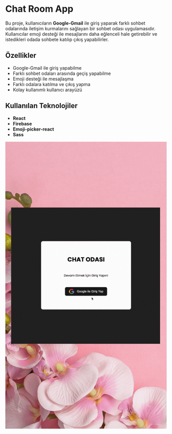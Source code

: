 # Chat Room App

Bu proje, kullanıcıların **Google-Gmail** ile giriş yaparak farklı sohbet odalarında iletişim kurmalarını sağlayan bir sohbet odası uygulamasıdır. Kullanıcılar emoji desteği ile mesajlarını daha eğlenceli hale getirebilir ve istedikleri odada sohbete katılıp çıkış yapabilirler.

## Özellikler

- Google-Gmail ile giriş yapabilme
- Farklı sohbet odaları arasında geçiş yapabilme
- Emoji desteği ile mesajlaşma
- Farklı odalara katılma ve çıkış yapma
- Kolay kullanımlı kullanıcı arayüzü

## Kullanılan Teknolojiler

- **React**
- **Firebase**
- **Emoji-picker-react**
- **Sass**
 
 ![](https://github.com/Rasime-Dumlupunar/chat-room/blob/main/chat-room.gif)
